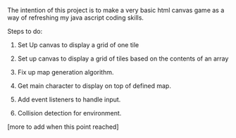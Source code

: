 The intention of this project is to make a very basic html canvas game as a way of refreshing my java ascript coding skills.

Steps to do:

1. Set Up canvas to display a grid of one tile

2. Set up canvas to display a grid of tiles based on the contents of an array

3. Fix up map generation algorithm.

4. Get main character to display on top of defined map.

5. Add event listeners to handle input.

6. Collision detection for environment.

[more to add when this point reached]
